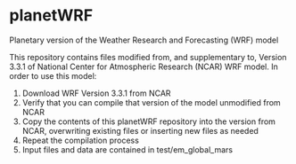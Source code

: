 # planetWRF
Planetary version of the Weather Research and Forecasting (WRF) model

This repository contains files modified from, and supplementary to, Version 3.3.1 of National Center for Atmospheric Research (NCAR) WRF model. In order to use this model:
1. Download WRF Version 3.3.1 from NCAR
2. Verify that you can compile that version of the model unmodified from NCAR
3. Copy the contents of this planetWRF repository into the version from NCAR, overwriting existing files or inserting new files as needed
4. Repeat the compilation process
5. Input files and data are contained in test/em_global_mars
